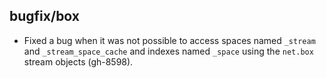 ## bugfix/box

* Fixed a bug when it was not possible to access spaces named `_stream` and
  `_stream_space_cache` and indexes named `_space` using the `net.box` stream
  objects (gh-8598).
